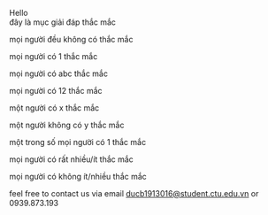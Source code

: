 Hello 
<br>
đây là mục giải đáp thắc mắc

mọi người đều không có thắc mắc

mọi người có 1 thắc mắc

mọi người có abc thắc mắc

mọi người có 12 thắc mắc

một người có x thắc mắc

một người không có y thắc mắc

một trong số mọi người có 1 thắc mắc

mọi người có rất nhiều/ít thắc mắc

mọi người có không ít/nhiều thắc mắc

feel free to contact us via email ducb1913016@student.ctu.edu.vn or 0939.873.193

